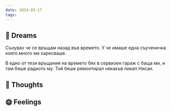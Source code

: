 ```yaml
---
date: 2024-05-17
tags:
---
```


## 💭 Dreams
Сънувах че се връщам назад във времето. У че имаше една съученичка която много ме харесваше. 

В едно от тези връщания на времето бях в сервизен гараж с баща ми, и там беше радиото му. Той беше ремонтирал някакъв пикап Нисан.
## 🤔 Thoughts 

## 🌞 Feelings 

